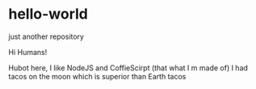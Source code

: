 # hello-world
just another repository


Hi Humans!

Hubot here, I like NodeJS and CoffieScirpt (that what I m made of)
I had tacos on the moon which is superior than Earth tacos
